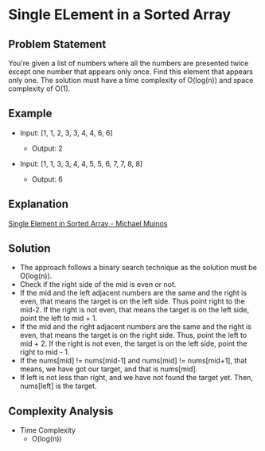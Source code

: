 # Single ELement in a Sorted Array

## Problem Statement

You're given a list of numbers where all the numbers are presented twice except one number that appears only once. Find this element that appears only one.
The solution must have a time complexity of O(log(n)) and space complexity of O(1).

## Example

- Input: [1, 1, 2, 3, 3, 4, 4, 6, 6]
  - Output: 2

- Input: [1, 1, 3, 3, 4, 4, 5, 5, 6, 7, 7, 8, 8]
  - Output: 6

## Explanation

[Single Element in Sorted Array - Michael Muinos](https://youtu.be/4Gi8uAz666s)

## Solution

- The approach follows a binary search technique as the solution must be O(log(n)).
- Check if the right side of the mid is even or not.
- If the mid and the left adjacent numbers are the same and the right is even, that means the target is on the left side. Thus point right to the mid-2. If the right is not even, that means the target is on the left side, point the left to mid + 1.
- If the mid and the right adjacent numbers are the same and the right is even, that means the target is on the right side. Thus, point the left to mid + 2. If the right is not even, the target is on the left side, point the right to mid - 1.
- If the nums[mid] != nums[mid-1] and nums[mid] != nums[mid+1], that means, we have got our target, and that is nums[mid].
- If left is not less than right, and we have not found the target yet. Then, nums[left] is the target.

## Complexity Analysis

- Time Complexity
  - O(log(n))
